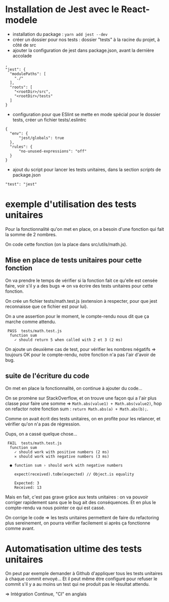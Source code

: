 # Installation de Jest avec le React-modele

- installation du package : `yarn add jest --dev`
- créer un dossier pour nos tests : dossier "tests" à la racine du projet, à côté de src
- ajouter la configuration de jest dans package.json, avant la dernière accolade
```
,
"jest": {
  "modulePaths": [
    "./"
  ],
  "roots": [
    "<rootDir>/src",
    "<rootDir>/tests"
  ]
}
```

- configuration pour que ESlint se mette en mode spécial pour le dossier tests, créer un fichier tests/.eslintrc

```
{
  "env": {
      "jest/globals": true
  },
  "rules": {
      "no-unused-expressions": "off"
  }
}
```
- ajout du script pour lancer les tests unitaires, dans la section _scripts_ de package.json
```
"test": "jest"
```

# exemple d'utilisation des tests unitaires

Pour la fonctionnalité qu'on met en place, on a besoin d'une fonction qui fait la somme de 2 nombres.

On code cette fonction (on la place dans src/utils/math.js).

## Mise en place de tests unitaires pour cette fonction

On va prendre le temps de vérifier si la fonction fait ce qu'elle est censée faire, voir s'il y a des bugs => on va écrire des tests unitaires pour cette fonction.

On crée un fichier tests/math.test.js (extension à respecter, pour que jest reconnaisse que ce fichier est pour lui).

On a une assertion pour le moment, le compte-rendu nous dit que ça marche comme attendu.

```
 PASS  tests/math.test.js
  function sum
    ✓ should return 5 when called with 2 et 3 (2 ms)
```

On ajoute un deuxième cas de test, pour vérifier les nombres négatifs => toujours OK pour le compte-rendu, notre fonction n'a pas l'air d'avoir de bug.

## suite de l'écriture du code

On met en place la fonctionnalité, on continue à ajouter du code...

On se promène sur StackOverflow, et on trouve une façon qui a l'air plus classe pour faire une somme => `Math.abs(value1) + Math.abs(value2)`, hop on refactor notre fonction sum : `return Math.abs(a) + Math.abs(b);`.

Comme on avait écrit des tests unitaires, on en profite pour les relancer, et vérifier qu'on n'a pas de régression.

Oups, on a cassé quelque chose...

```
 FAIL  tests/math.test.js
  function sum
    ✓ should work with positive numbers (2 ms)
    ✕ should work with negative numbers (3 ms)

  ● function sum › should work with negative numbers

    expect(received).toBe(expected) // Object.is equality

    Expected: 3
    Received: 13
```

Mais en fait, c'est pas grave grâce aux tests unitaires : on va pouvoir corriger rapidement sans que le bug ait des conséquences. Et en plus le compte-rendu va nous pointer ce qui est cassé.

On corrige le code => les tests unitaires permettent de faire du refactoring plus sereinement, on pourra vérifier facilement si après ça fonctionne comme avant.

# Automatisation ultime des tests unitaires

On peut par exemple demander à Github d'appliquer tous les tests unitaires à chaque commit envoyé... Et il peut même être configuré pour refuser le commit s'il y a au moins un test qui ne produit pas le résultat attendu.

=> Intégration Continue, "CI" en anglais




  
  

